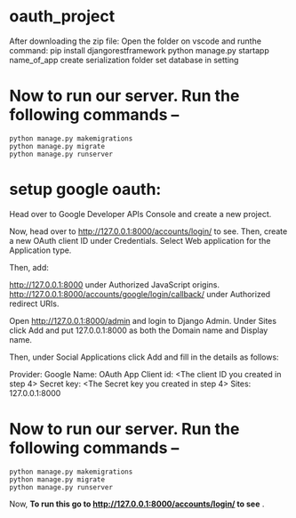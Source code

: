 # oauth_project
After downloading the zip file:
  Open the folder on vscode and runthe command:
      pip install djangorestframework
      python manage.py startapp name_of_app
  create serialization folder
  set database in setting


#  Now to run our server. Run the following commands – 
    python manage.py makemigrations
    python manage.py migrate
    python manage.py runserver


# setup google oauth:
  Head over to Google Developer APIs Console and create a new project.


  
  Now, head over to http://127.0.0.1:8000/accounts/login/ to see.
    Then, create a new OAuth client ID under Credentials. Select Web application for the Application type.

  Then, add:

  http://127.0.0.1:8000 under Authorized JavaScript origins.
  http://127.0.0.1:8000/accounts/google/login/callback/ under Authorized redirect URIs.
  
  Open http://127.0.0.1:8000/admin and login to Django Admin. 
  Under Sites click Add and put 127.0.0.1:8000 as both the Domain name and Display name.
  
  Then, under Social Applications click Add and fill in the details as follows:

  Provider: Google
  Name: OAuth App
  Client id: <The client ID you created in step 4>
  Secret key: <The Secret key you created in step 4>
  Sites: 127.0.0.1:8000
  
  #  Now to run our server. Run the following commands – 
    python manage.py makemigrations
    python manage.py migrate
    python manage.py runserver
    
    
  Now, **To run this go to   http://127.0.0.1:8000/accounts/login/ to see** .
